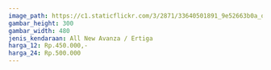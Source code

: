 ```yaml
---
image_path: https://c1.staticflickr.com/3/2871/33640501891_9e52663b0a_o.png
gambar_height: 300
gambar_width: 480
jenis_kendaraan: All New Avanza / Ertiga
harga_12: Rp.450.000,-
harga_24: Rp.500.000
---
```


